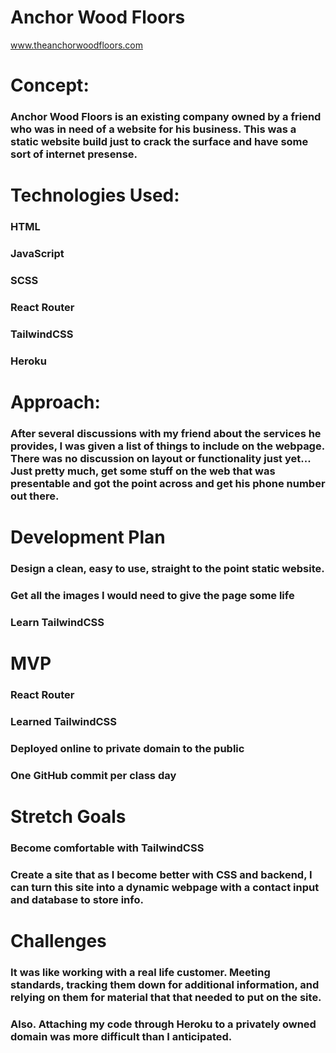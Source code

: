 # Anchor Wood Floors
www.theanchorwoodfloors.com 
<h1> Concept:
<h3> Anchor Wood Floors is an existing company owned by a friend who was in need of a website for his business. This was a static website build just to crack the surface and have some sort of internet presense. 
<h1> Technologies Used:
<h3> HTML
<h3> JavaScript
<h3> SCSS
<h3> React Router
<h3> TailwindCSS
<h3> Heroku

<h1>Approach:
<h3> After several discussions with my friend about the services he provides, I was given a list of things to include on the webpage. There was no 
 discussion on layout or functionality just yet... Just pretty much, get some stuff on the web that was presentable and got the point across
 and get his phone number out there.

<h1>Development Plan
<h3> Design a clean, easy to use, straight to the point static website.
<h3> Get all the images I would need to give the page some life 
<h3> Learn TailwindCSS

<h1> MVP
<h3> React Router
<h3> Learned TailwindCSS
<h3> Deployed online to private domain to the public
<h3> One GitHub commit per class day


<h1>Stretch Goals
<h3> Become comfortable with TailwindCSS
<h3> Create a site that as I become better with CSS and backend, I can turn this site into a dynamic webpage with a contact input and database to store info.

<h1>Challenges
<h3> It was like working with a real life customer. Meeting standards, tracking them down for additional information, and relying on them for material that
that needed to put on the site.
<h3> Also. Attaching my code through Heroku to a privately owned domain was more difficult than I anticipated.
